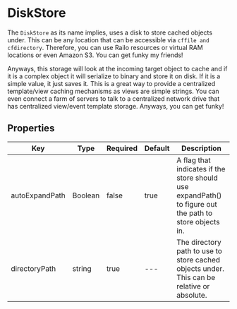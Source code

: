 # DiskStore

The `DiskStore` as its name implies, uses a disk to store cached objects under. This can be any location that can be accessible via `cffile and cfdirectory`. Therefore, you can use Railo resources or virtual RAM locations or even Amazon S3. You can get funky my friends!

Anyways, this storage will look at the incoming target object to cache and if it is a complex object it will serialize to binary and store it on disk. If it is a simple value, it just saves it. This is a great way to provide a centralized template/view caching mechanisms as views are simple strings. You can even connect a farm of servers to talk to a centralized network drive that has centralized view/event template storage. Anyways, you can get funky!

## Properties 

|Key|Type|Required|Default|Description|
|--|--|--|--|--|
|autoExpandPath |Boolean |false |true |A flag that indicates if the store should use expandPath() to figure out the path to store objects in.|
|directoryPath |string |true |---|The directory path to use to store cached objects under. This can be relative or absolute. |


